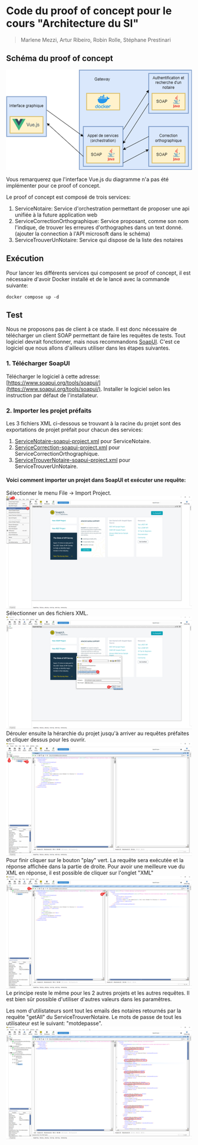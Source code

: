 # Code du proof of concept pour le cours "Architecture du SI"
> Marlene Mezzi, Artur Ribeiro, Robin Rolle, Stéphane Prestinari

## Schéma du proof of concept

![Schéma des différents services.png](./images/schema.png)

Vous remarquerez que l'interface Vue.js du diagramme n'a pas été implémenter pour ce proof of concept.

Le proof of concept est composé de trois services:
1. ServiceNotaire: Service d'orchestration permettant de proposer une api unifiée à la future application web
2. ServiceCorrectionOrthographique: Service proposant, comme son nom l'indique, de trouver les erreures d'orthographes dans un text donné. (ajouter la connection à l'API microsoft dans le schéma)
3. ServiceTrouverUnNotaire: Service qui dispose de la liste des notaires

## Exécution
Pour lancer les différents services qui composent se proof of concept, il est nécessaire d'avoir Docker installé et de le lancé avec la commande suivante:
```shell
docker compose up -d
```

## Test
Nous ne proposons pas de client à ce stade. Il est donc nécessaire de télécharger un client SOAP permettant de faire les requêtes de tests.
Tout logiciel devrait fonctionner, mais nous recommandons [SoapUI](https://www.soapui.org/tools/soapui/). C'est ce logiciel que nous
allons d'ailleurs utiliser dans les étapes suivantes.

### 1. Télécharger SoapUI
Télécharger le logiciel à cette adresse: [https://www.soapui.org/tools/soapui/](https://www.soapui.org/tools/soapui/).
Installer le logiciel selon les instruction par défaut de l'installateur.

### 2. Importer les projet préfaits
Les 3 fichiers XML ci-dessous se trouvant à la racine du projet sont des exportations de projet préfait pour chacun des services:

1. [ServiceNotaire-soapui-project.xml](images/ServiceNotaire-soapui-project.xml) pour ServiceNotaire.
2. [ServiceCorrection-soapui-project.xml](ServiceCorrection-soapui-project.xml) pour ServiceCorrectionOrthographique.
3. [ServiceTrouverNotaire-soapui-project.xml](ServiceTrouverNotaire-soapui-project.xml) pour ServiceTrouverUnNotaire.

#### Voici comment importer un projet dans SoapUI et exécuter une requête:
Sélectionner le menu File -> Import Project.
![FVImgTCKdQ.png](./images/FVImgTCKdQ.png)
Sélectionner un des fichiers XML.
![kHKdNtq6pp.png](./images/kHKdNtq6pp.png)
Dérouler ensuite la hérarchie du projet jusqu'à arriver au requêtes préfaites et cliquer dessus pour les ouvrir.
![mv7mtkkvFX.png](./images/mv7mtkkvFX.png)
Pour finir cliquer sur le bouton "play" vert. La requête sera exécutée et la réponse affichée dans la partie de droite. Pour avoir une meilleure vue du XML en réponse, il est possible de cliquer sur l'onglet "XML"
![L6vBGME3Dt.png](./images/L6vBGME3Dt.png)
Le principe reste le même pour les 2 autres projets et les autres requêtes. Il est bien sûr possible d'utiliser d'autres valeurs dans les paramêtres.

Les nom d'utilistateurs sont tout les emails des notaires retournés par la requête "getAll" du ServiceTrouverNotaire. Le mots de passe de tout les utilisateur est le suivant: "motdepasse".
![wSXQ4Q3ukL.png](./images/wSXQ4Q3ukL.png)
